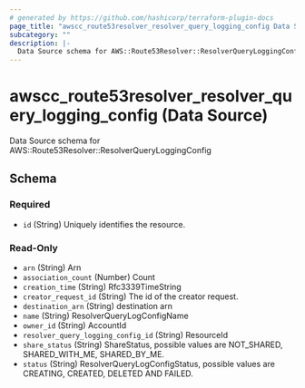 ```yaml
---
# generated by https://github.com/hashicorp/terraform-plugin-docs
page_title: "awscc_route53resolver_resolver_query_logging_config Data Source - terraform-provider-awscc"
subcategory: ""
description: |-
  Data Source schema for AWS::Route53Resolver::ResolverQueryLoggingConfig
---
```


# awscc_route53resolver_resolver_query_logging_config (Data Source)

Data Source schema for AWS::Route53Resolver::ResolverQueryLoggingConfig



<!-- schema generated by tfplugindocs -->
## Schema

### Required

- `id` (String) Uniquely identifies the resource.

### Read-Only

- `arn` (String) Arn
- `association_count` (Number) Count
- `creation_time` (String) Rfc3339TimeString
- `creator_request_id` (String) The id of the creator request.
- `destination_arn` (String) destination arn
- `name` (String) ResolverQueryLogConfigName
- `owner_id` (String) AccountId
- `resolver_query_logging_config_id` (String) ResourceId
- `share_status` (String) ShareStatus, possible values are NOT_SHARED, SHARED_WITH_ME, SHARED_BY_ME.
- `status` (String) ResolverQueryLogConfigStatus, possible values are CREATING, CREATED, DELETED AND FAILED.
